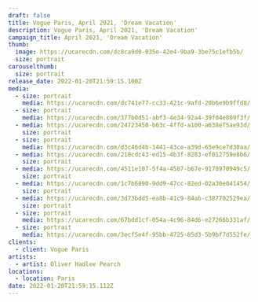 ```yaml
---
draft: false
title: Vogue Paris, April 2021, 'Dream Vacation'
description: Vogue Paris, April 2021, 'Dream Vacation'
campaign_title: April 2021, 'Dream Vacation'
thumb:
  image: https://ucarecdn.com/dc8ca9d0-035e-42e4-9ba9-3be75c1efb5b/
  size: portrait
carouselthumb:
  size: portrait
release_date: 2022-01-20T21:59:15.100Z
media:
  - size: portrait
    media: https://ucarecdn.com/dc741e77-cc33-421c-9afd-20b6e9b9ffd8/
  - size: portrait
    media: https://ucarecdn.com/377b0d51-abf3-4e34-92a4-39f04e809f3f/
  - media: https://ucarecdn.com/24723450-b63c-4ffd-a100-a638ef5ae93d/
    size: portrait
  - size: portrait
    media: https://ucarecdn.com/d3c46d4b-1441-43ce-a39d-65e9ce7d30aa/
  - media: https://ucarecdn.com/218cdc43-ed15-4b3f-8283-ef012759e8b6/
    size: portrait
  - media: https://ucarecdn.com/4511e107-5f4a-4587-b67e-9178970949c5/
    size: portrait
  - media: https://ucarecdn.com/1c7b6890-9dd9-47cc-82ed-02a30e041454/
    size: portrait
  - media: https://ucarecdn.com/3d73bdd5-ea8b-41c9-84ab-c387702529ea/
    size: portrait
  - size: portrait
    media: https://ucarecdn.com/67bdd1cf-054a-4c96-84d6-e27266b331af/
  - size: portrait
    media: https://ucarecdn.com/3ecf5e4f-95bb-4725-85d3-5b9bf7d552fe/
clients:
  - client: Vogue Paris
artists:
  - artist: Oliver Hadlee Pearch
locations:
  - location: Paris
date: 2022-01-20T21:59:15.112Z
---
```

